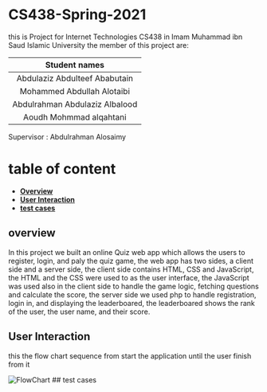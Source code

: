 # CS438-Spring-2021
this is Project for Internet Technologies CS438 in Imam Muhammad ibn Saud Islamic University
the member of this project are: <br> 

|         Student names          |
| :----------------------------: |
| Abdulaziz Abdulteef Ababutain  |
|   Mohammed Abdullah Alotaibi   |
| Abdulrahman Abdulaziz Albalood |
|    Aoudh Mohmmad alqahtani     |

Supervisor : 
Abdulrahman Alosaimy


# table of content
- **[Overview](##overview)**
- **[User Interaction](##User-Interaction)**
- **[test cases](##test-cesses)**



## overview
In this project we built an online Quiz web app which allows the users to register, login, and paly the quiz game, the web app has two sides, a client side and a server side, the client side contains HTML, CSS and JavaScript, the HTML and the CSS were used to as the user interface, the JavaScript was used also in the client side to handle the game logic, fetching questions and calculate the score, the server side we used php to handle registration, login in, and displaying the leaderboared, the leaderboared shows the rank of the user, the user name, and their score.
## User Interaction
this the flow chart sequence from start the application until the user finish from it 

<img src="FlowChart.png" alt="FlowChart">
## test cases
